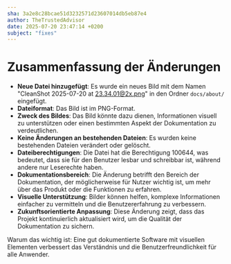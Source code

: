 ```yaml
---
sha: 3a2e8c28bcae51d3232571d23607014db5eb87e4
author: TheTrustedAdvisor
date: 2025-07-20 23:47:14 +0200
subject: "fixes"
---
```


  # Zusammenfassung der Änderungen

- **Neue Datei hinzugefügt**: Es wurde ein neues Bild mit dem Namen "CleanShot 2025-07-20 at 23.34.01@2x.png" in den Ordner `docs/about/` eingefügt.
- **Dateiformat**: Das Bild ist im PNG-Format.
- **Zweck des Bildes**: Das Bild könnte dazu dienen, Informationen visuell zu unterstützen oder einen bestimmten Aspekt der Dokumentation zu verdeutlichen.
- **Keine Änderungen an bestehenden Dateien**: Es wurden keine bestehenden Dateien verändert oder gelöscht.
- **Dateiberechtigungen**: Die Datei hat die Berechtigung 100644, was bedeutet, dass sie für den Benutzer lesbar und schreibbar ist, während andere nur Leserechte haben.
- **Dokumentationsbereich**: Die Änderung betrifft den Bereich der Dokumentation, der möglicherweise für Nutzer wichtig ist, um mehr über das Produkt oder die Funktionen zu erfahren.
- **Visuelle Unterstützung**: Bilder können helfen, komplexe Informationen einfacher zu vermitteln und die Benutzererfahrung zu verbessern.
- **Zukunftsorientierte Anpassung**: Diese Änderung zeigt, dass das Projekt kontinuierlich aktualisiert wird, um die Qualität der Dokumentation zu sichern.

Warum das wichtig ist: Eine gut dokumentierte Software mit visuellen Elementen verbessert das Verständnis und die Benutzerfreundlichkeit für alle Anwender.
